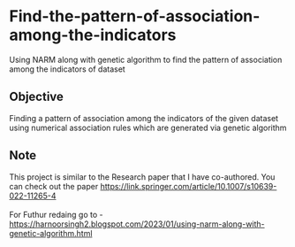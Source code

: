 # Find-the-pattern-of-association-among-the-indicators
Using NARM along with genetic algorithm to find the pattern of association among the indicators of dataset

## Objective
Finding a pattern of association among the indicators of the given dataset using numerical association rules which are generated via genetic algorithm

## Note
This project is similar to the Research paper that I have co-authored. You can check out the paper https://link.springer.com/article/10.1007/s10639-022-11265-4
<br /> <br />
For Futhur redaing go to - https://harnoorsingh2.blogspot.com/2023/01/using-narm-along-with-genetic-algorithm.html
<br />
